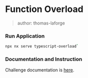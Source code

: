 # Function Overload

> author: thomas-laforge

### Run Application

```bash
npx nx serve typescript-overload`
```

### Documentation and Instruction

Challenge documentation is [here](https://angular-challenges.vercel.app/challenges/typescript/15-typescript-overload-fn/).
